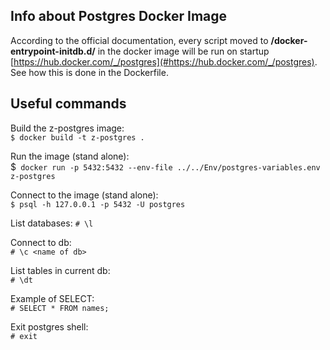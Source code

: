 ## Info about Postgres Docker Image
According to the official documentation, every script moved to **/docker-entrypoint-initdb.d/** in the docker image will be run on startup [https://hub.docker.com/_/postgres](#https://hub.docker.com/_/postgres). See how this is done in the Dockerfile.

## Useful commands

Build the z-postgres image:  
    `$ docker build -t z-postgres .`  

Run the image (stand alone):  
    $` docker run -p 5432:5432 --env-file ../../Env/postgres-variables.env z-postgres`  

Connect to the image (stand alone):  
    `$ psql -h 127.0.0.1 -p 5432 -U postgres`  

List databases:
    `# \l`  
    
Connect to db:  
    `# \c <name of db>`  
    
List tables in current db:  
    `# \dt`  
    
Example of SELECT:  
    `# SELECT * FROM names;`  

Exit postgres shell:  
    `# exit`  



